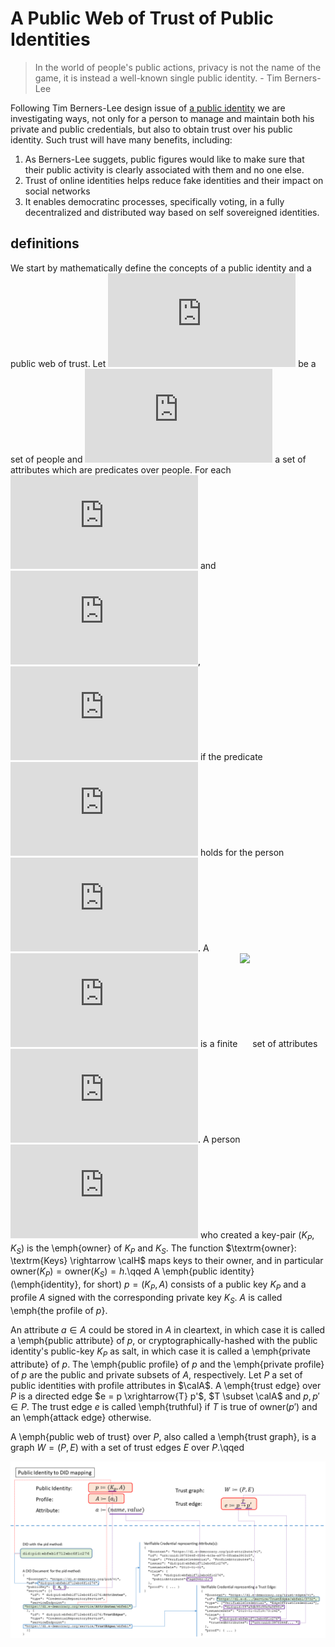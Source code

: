 # A Public Web of Trust of Public Identities

> In the world of people's public actions, privacy is not the name of the game, it is instead a well-known single public identity. - Tim Berners-Lee

Following Tim Berners-Lee design issue of [a public identity](https://www.w3.org/DesignIssues/PublicIdentity.html) we are investigating ways, not only for a person to manage and maintain both his private and public credentials, but also to obtain trust over his public identity. Such trust will have many benefits, including:
1. As Berners-Lee suggets, public figures would like to make sure that their public activity is clearly associated with them and no one else.
2. Trust of online identities helps reduce fake identities and their impact on social networks
3. It enables democratinc processes, specifically voting, in a fully decentralized and distributed way based on self sovereigned identities.

## definitions
We start by mathematically define the concepts of a public identity and a public web of trust. Let ![H](http://latex.codecogs.com/svg.latex?%5Cmathcal%7BH%7D) be a set of people and ![A](http://latex.codecogs.com/svg.latex?%5Cmathcal%7BA%7D) a set of attributes which are predicates over people. For each ![h in H](http://latex.codecogs.com/svg.latex?h%5Cin%5Cmathcal%7BH%7D) and ![a in A](http://latex.codecogs.com/svg.latex?a%5Cin%5Cmathcal%7BA%7D), ![ah is true](http://latex.codecogs.com/svg.latex?a(h)%3Dtrue) if the predicate ![a](http://latex.codecogs.com/svg.latex?a) holds for the person ![h](http://latex.codecogs.com/svg.latex?h).  A ![profile](http://latex.codecogs.com/svg.latex?%5Cemph%7Bprofile%7D) is a finite <img align="top" src="http://latex.codecogs.com/svg.latex?%5Cemph%7Bprofile%7D"> set of attributes ![A subset A](http://latex.codecogs.com/svg.latex?A%5Csubset%5Cmathcal%7BA%7D).
A person ![h in H](http://latex.codecogs.com/svg.latex?h%5Cin%5Cmathcal%7BH%7D) who created a key-pair $(K_P,K_S)$ is the \emph{owner} of $K_P$ and $K_S$. The function $\textrm{owner}: \textrm{Keys} \rightarrow \calH$  maps keys to their owner, and in particular $\textrm{owner}(K_P)=\textrm{owner}(K_S)=h$.\qqed
A \emph{public identity} (\emph{identity}, for short) $p=(K_P,A)$ consists of a public key $K_P$ and a profile $A$ signed with the corresponding private key $K_S$.  $A$ is called \emph{the profile of $p$}. 

An attribute $a \in A$ could be stored in $A$ in cleartext, in which case it is called a \emph{public attribute} of $p$, or cryptographically-hashed with the public identity's public-key $K_P$ as salt, in which case it is called a \emph{private attribute} of $p$.  The \emph{public profile} of $p$ and the \emph{private profile} of $p$ are the public and private subsets of $A$, respectively.
Let $P$ a set of public identities with profile attributes in $\calA$.  A \emph{trust edge} over $P$ is a directed edge $e = p \xrightarrow{T} p'$,  $T \subset \calA$ and $p, p' \in P$. The trust edge $e$ is called \emph{truthful} if $T$ is true of $\textrm{owner}(p')$ and an \emph{attack edge} otherwise. 

A \emph{public web of trust} over $P$, also called a \emph{trust graph}, is a graph $W=(P,E)$ with a set of trust edges $E$ over $P$.\qqed

![Public web of trust as verifiable credentials](https://github.com/ouripoupko/papers/blob/master/images/DIDDataStructure.png)
